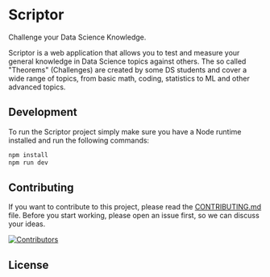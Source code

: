 # Scriptor

Challenge your Data Science Knowledge.

Scriptor is a web application that allows you to test and measure your general knowledge in Data Science topics against
others. The so called "Theorems" (Challenges) are created by some DS students and cover a wide range of topics, from
basic math, coding, statistics to ML and other advanced topics.

## Development

To run the Scriptor project simply make sure you have a Node runtime installed and run the following commands:

```bash
npm install
npm run dev
```

## Contributing

If you want to contribute to this project, please read the [CONTRIBUTING.md](CONTRIBUTING.md) file. Before you start
working, please open an issue first, so we can discuss your ideas.

<!-- markdownlint-disable MD033 -->
<a href="https://github.com/scriptor-dev/scriptor/graphs/contributors">
  <img src="https://contrib.rocks/image?repo=scriptor-dev/scriptor" alt="Contributors"/>
</a>
<!-- markdownlint-enable MD033 -->

## License
